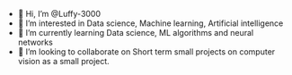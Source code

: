 - 👋 Hi, I’m @Luffy-3000
- 👀 I’m interested in Data science, Machine learning, Artificial intelligence
- 🌱 I’m currently learning Data science, ML algorithms and neural networks
- 💞️ I’m looking to collaborate on Short term small projects on computer vision as a small project.


<!---
Luffy-3000/Luffy-3000 is a ✨ special ✨ repository because its `README.md` (this file) appears on your GitHub profile.
You can click the Preview link to take a look at your changes.
--->
